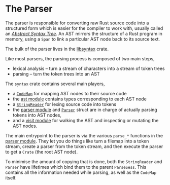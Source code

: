 # The Parser

The parser is responsible for converting raw Rust source code into a structured
form which is easier for the compiler to work with, usually called an [*Abstract
Syntax Tree*][ast]. An AST mirrors the structure of a Rust program in memory, 
using a `Span` to link a particular AST node back to its source text.

The bulk of the parser lives in the [libsyntax] crate.

Like most parsers, the parsing process is composed of two main steps,

- lexical analysis – turn a stream of characters into a stream of token trees
- parsing – turn the token trees into an AST

The `syntax` crate contains several main players,

- a [`CodeMap`] for mapping AST nodes to their source code
- the [ast module] contains types corresponding to each AST node
- a [`StringReader`] for lexing source code into tokens
- the [parser module] and [`Parser`] struct are in charge of actually parsing
  tokens into AST nodes,
- and a [visit module] for walking the AST and inspecting or mutating the AST
  nodes.

The main entrypoint to the parser is via the various `parse_*` functions
in the [parser module]. They let you do things like turn a filemap into a
token stream, create a parser from the token stream, and then execute the
parser to get a `Crate` (the root AST node).

To minimise the amount of copying that is done, both the `StringReader` and 
`Parser` have lifetimes which bind them to the parent `ParseSess`. This contains
all the information needed while parsing, as well as the `CodeMap` itself.

[libsyntax]: https://github.com/rust-lang/rust/tree/master/src/libsyntax
[rustc_errors]: https://github.com/rust-lang/rust/tree/master/src/librustc_errors
[ast]: https://en.wikipedia.org/wiki/Abstract_syntax_tree
[`CodeMap`]: https://doc.rust-lang.org/nightly/nightly-rustc/syntax/codemap/struct.CodeMap.html
[ast module]: https://doc.rust-lang.org/nightly/nightly-rustc/syntax/ast/index.html
[parser module]: https://github.com/rust-lang/rust/tree/master/src/libsyntax/parse
[`Parser`]: https://doc.rust-lang.org/nightly/nightly-rustc/syntax/parse/parser/struct.Parser.html
[`StringReader`]: https://doc.rust-lang.org/nightly/nightly-rustc/syntax/parse/lexer/struct.StringReader.html
[visit module]: https://doc.rust-lang.org/nightly/nightly-rustc/syntax/visit/index.html
